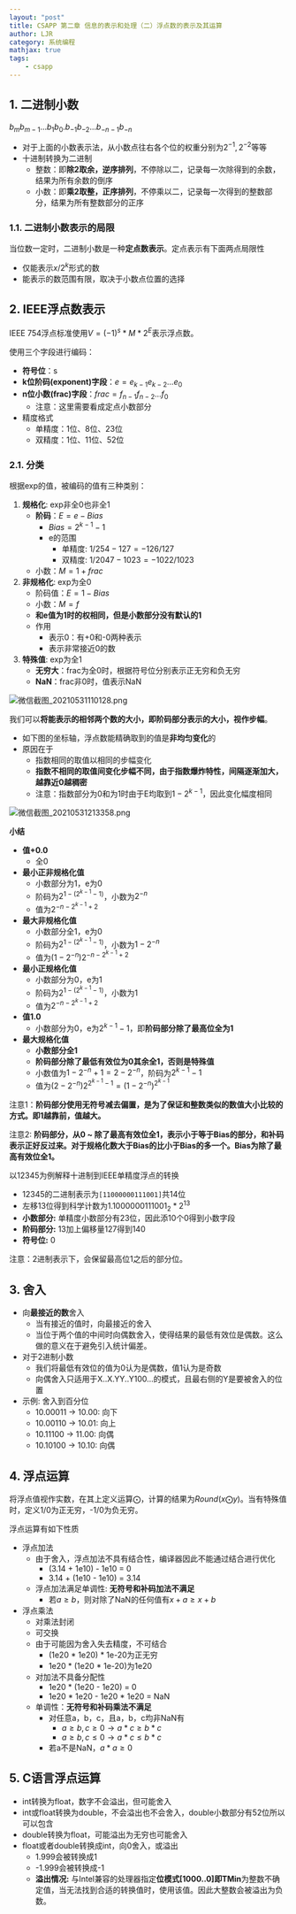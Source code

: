 ```yaml
---
layout: "post"
title: CSAPP 第二章 信息的表示和处理（二）浮点数的表示及其运算
author: LJR
category: 系统编程
mathjax: true
tags:
    - csapp
---
```


## 1. 二进制小数

$b_{m}b_{m-1}...b_1b_0.b_{-1}b_{-2}...b_{-n-1}b_{-n}$

+ 对于上面的小数表示法，从小数点往右各个位的权重分别为$2^{-1}, 2^{-2}$等等
+ 十进制转换为二进制
  + 整数：即**除2取余，逆序排列**，不停除以二，记录每一次除得到的余数，结果为所有余数的倒序
  + 小数：即**乘2取整，正序排列**，不停乘以二，记录每一次得到的整数部分，结果为所有整数部分的正序

### 1.1. 二进制小数表示的局限

当位数一定时，二进制小数是一种**定点数表示**。定点表示有下面两点局限性

+ 仅能表示$x/2^k$形式的数
+ 能表示的数范围有限，取决于小数点位置的选择

## 2. IEEE浮点数表示

IEEE 754浮点标准使用$V = (-1)^s*M*2^E$表示浮点数。

使用三个字段进行编码：

+ **符号位**：s
+ **k位阶码(exponent)字段**：$e = e_{k-1}e_{k-2}...e_0$
+ **n位小数(frac)字段**：$frac = f_{n-1}f_{n-2}...f_0$
  + 注意：这里需要看成定点小数部分
+ 精度格式
  + 单精度：1位、8位、23位
  + 双精度：1位、11位、52位

### 2.1. 分类 

根据exp的值，被编码的值有三种类别：

1. **规格化**: exp非全0也非全1
    + **阶码**：$E = e - Bias$
      + $Bias = 2^{k-1} - 1$
      + e的范围
        + 单精度: $1/254 - 127 = -126/127$
        + 双精度: $1/2047 - 1023 = -1022/1023$
    + 小数：$M = 1 + frac$
2. **非规格化**: exp为全0
    + 阶码值：$E = 1- Bias$
    + 小数：$M = f$
    + **和e值为1时的权相同，但是小数部分没有默认的1**
    + 作用
      + 表示0：有+0和-0两种表示
      + 表示非常接近0的数
3. **特殊值**: exp为全1
    + **无穷大**：frac为全0时，根据符号位分别表示正无穷和负无穷
    + **NaN**：frac非0时，值表示NaN

![微信截图_20210531110128.png](https://i.loli.net/2021/05/31/RuzK19CAVveokg6.png)

我们可以**将能表示的相邻两个数的大小，即阶码部分表示的大小，视作步幅**。

+ 如下图的坐标轴，浮点数能精确取到的值是**非均匀变化**的
+ 原因在于
  + 指数相同的取值以相同的步幅变化
  + **指数不相同的取值间变化步幅不同，由于指数爆炸特性，间隔逐渐加大，越靠近0越稠密**
  + 注意：指数部分为0和为1时由于E均取到$1-2^{k-1}$，因此变化幅度相同

![微信截图_20210531213358.png](https://i.loli.net/2021/05/31/HCirvVa1YpxeA5d.png)

**小结**

+ **值+0.0**
  + 全0
+ **最小正非规格化值**
  + 小数部分为1，e为0
  + 阶码为$2^{1-(2^{k-1} - 1)}$，小数为$2^{-n}$
  + 值为$2^{-n-2^{k-1}+2}$
+ **最大非规格化值**
  + 小数部分全1，e为0
  + 阶码为$2^{1-(2^{k-1} - 1)}$，小数为$1 - 2^{-n}$
  + 值为$(1 - 2^{-n})2^{-n - 2^{k-1} + 2}$
+ **最小正规格化值**
  + 小数部分为0，e为1
  + 阶码为$2^{1-(2^{k-1} - 1)}$，小数为$1$
  + 值为$2^{-n - 2^{k-1} + 2}$
+ **值1.0**
  + 小数部分为0，e为$2^{k-1}-1$，即**阶码部分除了最高位全为1**
+ **最大规格化值**
  + **小数部分全1**
  + **阶码部分除了最低有效位为0其余全1，否则是特殊值**
  + 小数值为$1-2^{-n} + 1 = 2-2^{-n}$，阶码为$2^{k-1}-1$
  + 值为$(2 - 2^{-n})2^{2^{k-1}-1} = (1 - 2^{-n})^{2^{k-1}}$

注意1：**阶码部分使用无符号减去偏置，是为了保证和整数类似的数值大小比较的方式。即1越靠前，值越大。**

注意2: **阶码部分，从0 ~ 除了最高有效位全1，表示小于等于Bias的部分，和补码表示正好反过来。对于规格化数大于Bias的比小于Bias的多一个。Bias为除了最高有效位全1。**

以12345为例解释十进制到IEEE单精度浮点的转换

+ 12345的二进制表示为`[11000000111001]`共14位
+ 左移13位得到科学计数为$1.1000000111001_2*2^{13}$
+ **小数部分:** 单精度小数部分有23位，因此添10个0得到小数字段
+ **阶码部分:** 13加上偏移量127得到140
+ **符号位:** 0

注意：2进制表示下，会保留最高位1之后的部分位。

## 3. 舍入

+ 向**最接近的数**舍入
  + 当有接近的值时，向最接近的舍入
  + 当位于两个值的中间时向偶数舍入，使得结果的最低有效位是偶数。这么做的意义在于避免引入统计偏差。
+ 对于2进制小数
  + 我们将最低有效位的值为0认为是偶数，值1认为是奇数
  + 向偶舍入只适用于X..X.YY..Y100...的模式，且最右侧的Y是要被舍入的位置
+ 示例: 舍入到百分位
  + 10.00011 -> 10.00: 向下
  + 10.00110 -> 10.01: 向上
  + 10.11100 -> 11.00: 向偶
  + 10.10100 -> 10.10: 向偶

## 4. 浮点运算

将浮点值视作实数，在其上定义运算$\bigodot$，计算的结果为$Round(x\bigodot y)$。当有特殊值时，定义1/0为正无穷，-1/0为负无穷。

浮点运算有如下性质

+ 浮点加法
  + 由于舍入，浮点加法不具有结合性，编译器因此不能通过结合进行优化
    + (3.14 + 1e10) - 1e10 = 0
    + 3.14 + (1e10 - 1e10) = 3.14
  + 浮点加法满足单调性: **无符号和补码加法不满足**
    + 若$a\ge b$，则对除了NaN的任何值有$x + a \ge x + b$
+ 浮点乘法
  + 对乘法封闭
  + 可交换
  + 由于可能因为舍入失去精度，不可结合
    + (1e20 * 1e20) * 1e-20为正无穷
    + 1e20 * (1e20 * 1e-20)为1e20
  + 对加法不具备分配性
    + 1e20 * (1e20 - 1e20) = 0
    + 1e20 * 1e20 - 1e20 * 1e20 = NaN
  + 单调性：**无符号和补码乘法不满足**
    + 对任意a，b，c，且a，b，c均非NaN有
      + $a \ge b, c\ge 0 \rightarrow a * c \ge b * c$
      + $a \ge b, c\le 0 \rightarrow a * c \le b * c$
    + 若a不是NaN，$a * a \ge 0$

## 5. C语言浮点运算

+ int转换为float，数字不会溢出，但可能舍入
+ int或float转换为double，不会溢出也不会舍入，double小数部分有52位所以可以包含
+ double转换为float，可能溢出为无穷也可能舍入
+ float或者double转换成int，向0舍入，或溢出
  + 1.999会被转换成1
  + -1.999会被转换成-1
  + **溢出情况:** 与Intel兼容的处理器指定**位模式[1000..0]即TMin**为整数不确定值，当无法找到合适的转换值时，使用该值。因此大整数会被溢出为负数。

<!-- ## 6. 例：浮点数乘以四的计算

分情况讨论

+ NaN和inf
+ 非规格化
  + 直接左移：下面两种步幅不变
    + 指数不变
    + 指数变为1
  + 指数变为2：步幅变为原来2倍
    + 因此小数部分只需左移1位，最高位抹去（变为新的指数值）
+ 规格化
  + 不溢出：指数部分**加2**，由于小数部分会默认加1，因此小数部分不可变动
  + 溢出：inf -->
